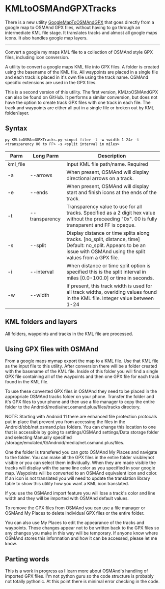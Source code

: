 # KMLtoOSMAndGPXTracks
There is a new utility [GoogleMapToOSMAndGPX](https://github.com/tmusolf/GoogleMapToOSMAndGPX) that goes directly from a google map to OSMAnd GPX files, without having to go through an intermediate KML file stage.  It translates tracks and almost all google maps icons.  It also handles google map layers.

*******

Convert a google my maps KML file to a collection of OSMAnd style GPX files, including icon conversion.

A utility to convert a google maps KML file into GPX files. A folder is created using the basename of the KML file.  All waypoints are placed in a single file and each track is placed in it's own file using the track name.  OSMAnd specific extensions are used in the GPX files.

This is a second version of this utility. The first version, KMLtoOSMAndGPX can also be found on GitHub. It performs a similar conversion, but does not have the option to create track GPX files with one track in each file.  The track and waypoints are either all put in a single file or broken out by KML folder/layer.
## Syntax
```
py KMLtoOSMAndGPXTracks.py <input file> -l -w <width 1-24> -t <transparency 00 to FF> -s <split interval in miles>
``` 
Parm | Long Parm | Description
--- | --- | ---
kml_file | | Input KML file path/name. Required
-a | --arrows | When present, OSMAnd will display directional arrows on a track.
-e | --ends | When present, OSMAnd will display start and finish icons at the ends of the track.
-t | --transparency | Transparency value to use for all tracks.  Specified as a 2 digit hex value without the preceeding "0x".  00 is fully transparent and FF is opaque.
-s | --split | Display distance or time splits along tracks. [no_split, distance, time] Default: no_split.  Appears to be an issue with OSMAnd using the split values from a GPX file.
-i | --interval | When distance or time split option is specified this is the split interval in miles [0.0-100.0] or time in seconds.
-w | --width | If present, this track width is used for all track widths, overiding values found in the KML file. Integer value between 1-24

## KML folders and layers
All folders, waypoints and tracks in the KML file are processed.

## Using GPX files with OSMAnd
From a google maps mymap export the map to a KML file.  Use that KML file as the input file to this utility. After conversion there will be a folder created with the basename of the KML file.  Inside of this folder you will find a single GPX file containing all of the waypoints and then one GPX file for each track found in the KML file.

To use these converted GPX files in OSMAnd they need to be placed in the appropriate OSMAnd tracks folder on your phone. Transfer the folder and it's GPX files to your phone and then use a file manager to copy the entire folder to the Android/media/net.osmand.plus/files/tracks directory.

NOTE: Starting with Android 11 there are enhanced file protection protocals put in place that prevent you from accessing the files in the Android/obb/net.osmand.plus folders. You can change this location to one that is accessible by going to settings/OSMAnd settings/Data storage folder and selecting Manually specified /storage/emulated/0/Android/media/net.osmand.plus/files.

One the folder is transfered you can goto OSMAnd My Places and navigate to the folder.  You can make all the GPX files in the entire folder visible/not visible or you can select them individually.  When they are made visible the tracks will display with the same line color as you specified in your google map.  Waypoints will be converted to an OSMAnd equivalent icon and color.  If an icon is not translated you will need to update the translation library table to show this utility how you want a KML icon translated.

If you use the OSMAnd import feature you will lose a track's color and line width and they will be imported with OSMAnd default values.

To remove the GPX files from OSMAnd you can use a file manager or OSMAnd My Places to delete individual GPX files or the entire folder.

You can also use My Places to edit the appearance of the tracks and waypoints. These changes appear not to be written back to the GPX files so any changes you make in this way will be temporary.  If anyone know where OSMAnd stores this information and how it can be accessed, please let me know.
## Parting words
This is a work in progress as I learn more about OSMAnd's handling of imported GPX files. I'm not python guru so the code structure is probably not totally pythonic. At this point there is minimal error checking in the code.  
